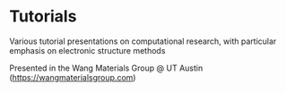# Tutorials

Various tutorial presentations on computational research, with particular emphasis on electronic structure methods

Presented in the Wang Materials Group @ UT Austin (https://wangmaterialsgroup.com)
